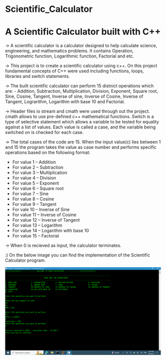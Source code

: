 # Scientific_Calculator
# A Scientific Calculator built with C++
-> A scientific calculator is a calculator designed to help calculate science, engineering, and 
mathematics problems. It contains Operation, Trigonometric function, Logarithmic function,
Factorial and etc.

-> This project is to create a scientific calculator using c++. On this project fundamental concepts of C++ were used including
functions, loops, libraries and switch statements.

-> The built scientific calculator can perform 15 distnict operations which are: - Addition, Subtraction, Multiplication, Division, Exponent, Square root, Sine, Cosine, Tangent, Inverse of sine, Inverse of Cosine, Inverse of Tangent, Lograrithm, Logarithm with base 10 and Factorial.

-> Header files io stream and cmath were used through out the project. cmath allows to use pre-defined c++ mathematical 
functions. Switch is a type of selective statement which allows a variable to be tested for equality against a list of values. Each 
value is called a case, and the variable being switched on is checked for each case.

-> The total cases of the code are 15. When the input value(c) lies between 1 and 15 the program
takes the value as case number and performs specific operations based on the following format:

- For value 1 – Addition
- For value 2 – Subtraction
- For value 3 – Multiplication
- For value 4 – Division
- For value 5 – Exponent
- For value 6 – Square root
- For value 7 – Sine
- For value 8 – Cosine
- For value 9 – Tangent
- For vale 10 – Inverse of Sine
- For value 11 – Inverse of Cosine
- For value 12 – Inverse of Tangent
- For value 13 – Logarithm
- For value 14 – Logarithm with base 10
- For value 15 – Factorial

-> When 0 is recieved as input, the calculator terminates.

:) On the below image you can find the implementation of the Scientific Calculator program.

![HTML Image](https://github.com/Kira-Legacy/Image_Repo/blob/main/Scientific%20Calculator.png)
